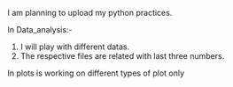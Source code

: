 I am planning to upload my python practices.

In Data_analysis:-
1. I will play with different datas.
2. The respective files are related with last three numbers.

In plots is working on different types of plot only
